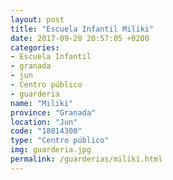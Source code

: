 ```yaml
---
layout: post
title: "Escuela Infantil Miliki"
date: 2017-09-20 20:57:05 +0200
categories:
- Escuela Infantil
- granada
- jun
- Centro público
- guarderia
name: "Miliki"
province: "Granada"
location: "Jun"
code: "18014300"
type: "Centro público"
img: guarderia.jpg
permalink: /guarderias/miliki.html
---
```

